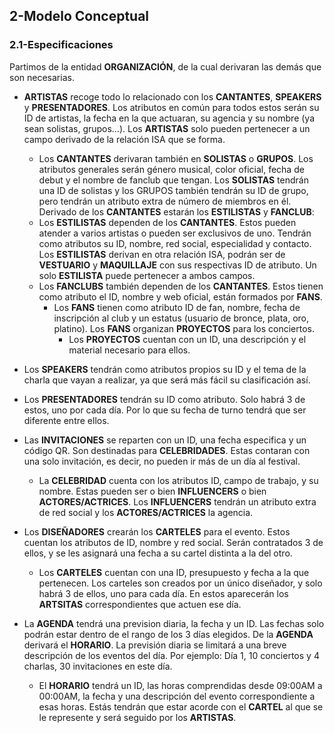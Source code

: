 ## 2-Modelo Conceptual
### 2.1-Especificaciones
Partimos de la entidad **ORGANIZACIÓN**, de la cual derivaran las demás que son necesarias.

- **ARTISTAS** recoge todo lo relacionado con los **CANTANTES**, **SPEAKERS** y **PRESENTADORES**. Los atributos en común para todos estos serán su 
ID de artistas, la fecha en la que actuaran, su agencia y su nombre (ya sean solistas, grupos…). Los **ARTISTAS** solo pueden pertenecer a un campo 
derivado de la relación ISA que se forma. 
    - Los **CANTANTES** derivaran también en **SOLISTAS** o **GRUPOS**. Los atributos generales serán género musical, color oficial, 
    fecha de debut y el nombre de fanclub que tengan. Los **SOLISTAS** tendrán una ID de solistas y los GRUPOS también tendrán su ID de grupo, 
    pero tendrán un atributo extra de número de miembros en él.
	Derivado de los **CANTANTES** estarán los **ESTILISTAS** y **FANCLUB**:
    - Los **ESTILISTAS** dependen de los **CANTANTES**. Estos pueden atender a varios artistas o pueden ser exclusivos de uno. Tendrán como 
    atributos su ID, nombre, red social, especialidad y contacto. Los **ESTILISTAS** derivan en otra relación ISA, podrán ser de **VESTUARIO** y 
    **MAQUILLAJE** con sus respectivas ID de atributo. Un solo **ESTILISTA** puede pertenecer a ambos campos. 
    - Los **FANCLUBS** también dependen de los **CANTANTES**. Estos tienen como atributo el ID, nombre y web oficial, están formados por **FANS**. 
        - Los **FANS** tienen como atributo ID de fan, nombre, fecha de inscripción al club y un estatus (usuario de bronce, plata, oro, platino). 
        Los **FANS** organizan **PROYECTOS** para los conciertos.
            - Los **PROYECTOS** cuentan con un ID, una descripción y el material necesario para ellos.

- Los **SPEAKERS** tendrán como atributos propios su ID y el tema de la charla que vayan a realizar, ya que será más fácil su clasificación así. 

- Los **PRESENTADORES** tendrán su ID como atributo. Solo habrá 3 de estos, uno por cada día. Por lo que su fecha de turno tendrá que ser 
diferente entre ellos.

 - Las **INVITACIONES** se reparten con un ID, una fecha especifica y un código QR. Son destinadas para **CELEBRIDADES**. Estas contaran con 
 una solo invitación, es decir, no pueden ir más de un día al festival.
    - La **CELEBRIDAD** cuenta con los atributos ID, campo de trabajo, y su nombre. Estas pueden ser o bien **INFLUENCERS** o bien 
    **ACTORES/ACTRICES**. Los **INFLUENCERS** tendrán un atributo extra de red social y los **ACTORES/ACTRICES** la agencia.

 - Los **DISEÑADORES** crearán los **CARTELES** para el evento. Estos cuentan los atributos de ID, nombre y  red social. Serán contratados 3 de ellos,
 y se les asignará una fecha a su cartel distinta a la del otro.
    - Los **CARTELES** cuentan con una ID, presupuesto y fecha a la que pertenecen. Los carteles son creados por un único diseñador, y solo 
    habrá 3 de ellos, uno para cada día. En estos aparecerán los **ARTSITAS** correspondientes que actuen ese día.

- La **AGENDA** tendrá una prevision diaria, la fecha y un ID. Las fechas solo podrán estar dentro de el rango de los 3 días elegidos. De la 
**AGENDA** derivará el **HORARIO**. La previsión diaria se limitará a una breve descripción de los eventos del día. Por ejemplo: Día 1, 10 conciertos 
y 4 charlas, 30 invitaciones en este día.
    - El **HORARIO** tendrá un ID, las horas comprendidas desde 09:00AM a 00:00AM, la fecha y una descripción del evento correspondiente a esas horas. 
    Estás tendrán que estar acorde con el **CARTEL** al que se le represente y será seguido por los **ARTISTAS**.

